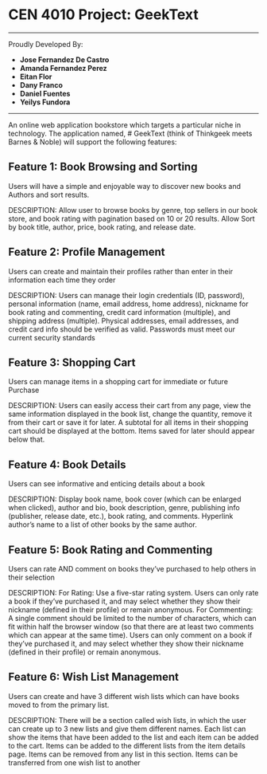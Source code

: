 # CEN 4010 Project: GeekText
---

Proudly Developed By: <br>
+ **Jose Fernandez De Castro** <br>
+ **Amanda Fernandez Perez** <br>
+ **Eitan Flor** <br>
+ **Dany Franco** <br>
+ **Daniel Fuentes** <br>
+ **Yeilys Fundora** <br>

---
An online web application bookstore which targets a particular niche in technology. The application named, # GeekText (think of Thinkgeek meets Barnes & Noble) will support the following features:

## Feature 1: Book Browsing and Sorting

Users will have a simple and enjoyable way to discover new books and
Authors and sort results.

DESCRIPTION: Allow user to browse books by genre, top sellers in our
book store, and book rating with pagination based on 10 or 20 results. Allow Sort by
book title, author, price, book rating, and release date.

## Feature 2: Profile Management 

Users can create and maintain their profiles rather than enter in
their information each time they order

DESCRIPTION: Users can manage their login credentials (ID,
password), personal information (name, email address, home
address), nickname for book rating and commenting, credit card
information (multiple), and shipping address (multiple). Physical
addresses, email addresses, and credit card info should be
verified as valid. Passwords must meet our current security
standards

## Feature 3: Shopping Cart

Users can manage items in a shopping cart for immediate or future
Purchase

DESCRIPTION: Users can easily access their cart from any page, view
the same information displayed in the book list, change the quantity,
remove it from their cart or save it for later. A subtotal for all items in
their shopping cart should be displayed at the bottom. Items saved for
later should appear below that.

## Feature 4: Book Details

Users can see informative and enticing details about a book

DESCRIPTION: Display book name, book cover (which can be enlarged
when clicked), author and bio, book description, genre, publishing info
(publisher, release date, etc.), book rating, and comments. Hyperlink
author’s name to a list of other books by the same author.

## Feature 5: Book Rating and Commenting

Users can rate AND comment on books they’ve purchased to help others in their
selection

DESCRIPTION: For Rating: Use a five-star rating system. Users can only rate a book
if they’ve purchased it, and may select whether they show their nickname
(defined in their profile) or remain anonymous. For Commenting: A single comment
should be limited to the number of
characters, which can fit within half the browser window (so that there
are at least two comments which can appear at the same time). Users
can only comment on a book if they’ve purchased it, and may select
whether they show their nickname (defined in their profile) or remain
anonymous.

## Feature 6: Wish List Management

Users can create and have 3 different wish lists which can have books moved to
from the primary list.

DESCRIPTION: There will be a section called wish lists, in which the user can create
up to 3 new lists and give them different names. Each list can show the items that
have been added to the list and each item can be added to the cart. Items can be
added to the different lists from the item details page. Items can be removed from
any list in this section. Items can be transferred from one wish list to another

